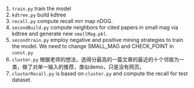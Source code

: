 1. `train.py` train the model
2. `kdtree.py` build kdtree
3. `recall.py` compute recall mrr map nDGG.
4. `secondBuild.py` compute neighbors for cited papers in small mag via kdtree and generate new `smallMag.pkl`.
5. `secondtrain.py` employ negative and positive mining strategies to train the model. We need to change SMALL_MAG and CHECK_POINT in `const.py` 
6. `cluster.py` 根据老师的想法，选得分最高的一篇文章的最近的十个邻居为一类，做了对单一输入的推荐，类似demo，只是没有网页。
7. `clusterRecall.py` is based on `cluster.py` and compute the recall for test dataset.
